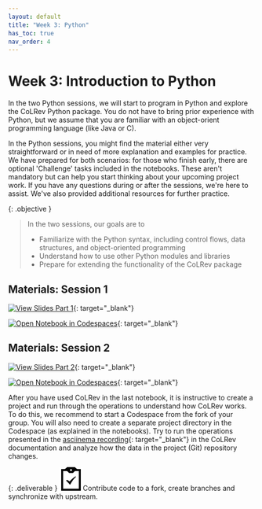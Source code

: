 ```yaml
---
layout: default
title: "Week 3: Python"
has_toc: true
nav_order: 4
---
```


# Week 3: Introduction to Python

In the two Python sessions, we will start to program in Python and explore the CoLRev Python package.
You do not have to bring prior experience with Python, but we assume that you are familiar with an object-orient programming language (like Java or C).

In the Python sessions, you might find the material either very straightforward or in need of more explanation and examples for practice.
We have prepared for both scenarios: for those who finish early, there are optional 'Challenge' tasks included in the notebooks.
These aren't mandatory but can help you start thinking about your upcoming project work.
If you have any questions during or after the sessions, we're here to assist. We've also provided additional resources for further practice.

{: .objective }
> In the two sessions, our goals are to
> 
> - Familiarize with the Python syntax, including control flows, data structures, and object-oriented programming
> - Understand how to use other Python modules and libraries
> - Prepare for extending the functionality of the CoLRev package

## Materials: Session 1

[![View Slides Part 1](https://img.shields.io/badge/View-Slides-orange?logo=html5)](../output/03-python_1.html){: target="_blank"}

[![Open Notebook in Codespaces](https://img.shields.io/badge/Open%20in%20Codespaces-blue?logo=github)](https://codespaces.new/digital-work-lab/practice-python){: target="_blank"}

## Materials: Session 2

[![View Slides Part 2](https://img.shields.io/badge/View-Slides-orange?logo=html5)](../output/04-python_2.html){: target="_blank"}

[![Open Notebook in Codespaces](https://img.shields.io/badge/Open%20in%20Codespaces-blue?logo=github)](https://codespaces.new/digital-work-lab/practice-python){: target="_blank"}


After you have used CoLRev in the last notebook, it is instructive to create a project and run through the operations to understand how CoLRev works.
To do this, we recommend to start a Codespace from the fork of your group.
You will also need to create a separate project directory in the Codespace (as explained in the notebooks).
Try to run the operations presented in the [asciinema recording](https://colrev-environment.github.io/colrev/){: target="_blank"} in the CoLRev documentation and analyze how the data in the project (Git) repository changes.

<!-- 
TODO : add instructions (maybe on a sub-page)
 -->

{: .deliverable }
![tasks logo](../assets/iconmonstr-clipboard-5.svg)Contribute code to a fork, create branches and synchronize with upstream.




